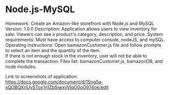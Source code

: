 # Node.js-MySQL

Homework:  Create an Amazon-like storefront with Node.js and MySQL 
Version:  1.0.0
Description:  Application allows users to view inventory for sale.  Viewers can see a product's category, description, and price.
System requirements:  Must have access to computer console, nodeJS, and mySQL.
Operating instructions:  Open bamazonCustomer.js file and follow prompts to select an item and the quantity of the item.  
    If there is not enough stock in the inventory, user will not be able to complete the transaction.
Files list:  bamazonCustomer.js, bamazonDB, and node modules.

Link to screenshots of application:  https://docs.google.com/document/d/1Sng5a-sQOBQXrIUySTox1n1ZbSjwxjiVIqO0oO974ok/edit
